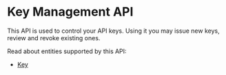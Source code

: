 # Key Management API

This API is used to control your API keys. Using it you may issue new keys, review and revoke existing ones.

Read about entities supported by this API:
- [Key](/auth/keys)